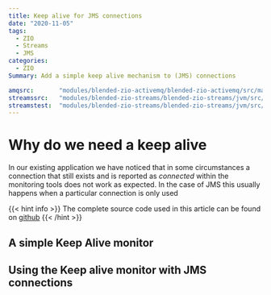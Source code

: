 ```yaml
---
title: Keep alive for JMS connections
date: "2020-11-05"
tags:
  - ZIO
  - Streams
  - JMS
categories:
  - ZIO
Summary: Add a simple keep alive mechanism to (JMS) connections

amqsrc:       "modules/blended-zio-activemq/blended-zio-activemq/src/main/scala"
streamssrc:   "modules/blended-zio-streams/blended-zio-streams/jvm/src/main/scala"
streamstest:  "modules/blended-zio-streams/blended-zio-streams/jvm/src/test/scala"
---
```


# Why do we need a keep alive

In our existing application we have noticed that in some circumstances a connection that still exists and is reported as _connected_ within the monitoring tools does not work as expected. In the case of JMS this usually happens when a particular connection is only used

{{< hint info >}}
The complete source code used in this article can be found on [github](https://github.com/blended-zio/blended-zio-streams)
{{< /hint >}}

## A simple Keep Alive monitor

## Using the Keep alive monitor with JMS connections